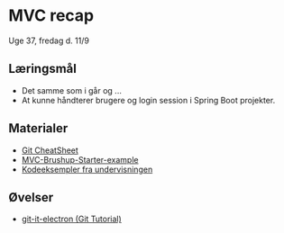 <!-- JS use if these pages are used as githubpages. can be deleted if used elsewhere -->
<script src="https://code.jquery.com/jquery-3.2.1.min.js"></script>
<script src="script.js"></script>

# MVC recap

Uge 37, fredag d. 11/9

## Læringsmål
* Det samme som i går og ...
* At kunne håndterer brugere og login session i Spring Boot projekter.

## Materialer
* [Git CheatSheet](w37_git_cheatsheet.md)
* [MVC-Brushup-Starter-example](https://github.com/dat19b/mvc-recap-inspiration-project)
* [Kodeeksempler fra undervisningen](https://github.com/dat19b/mvc-recap)

## Øvelser
* [git-it-electron (Git Tutorial)](https://github.com/jlord/git-it-electron/releases)
